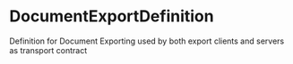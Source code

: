DocumentExportDefinition
============================

Definition for Document Exporting used by both export clients and servers as transport contract
